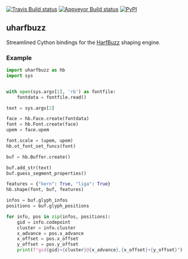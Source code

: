 [![Travis Build status](https://travis-ci.org/trufont/uharfbuzz.svg)](https://travis-ci.org/trufont/uharfbuzz)
[![Appveyor Build status](https://ci.appveyor.com/api/projects/status/ujynqhnvd7qbh1vh/branch/master?svg=true)](https://ci.appveyor.com/project/trufont/uharfbuzz/branch/master)
[![PyPI](https://img.shields.io/pypi/v/uharfbuzz.svg)](https://pypi.org/project/uharfbuzz)

## uharfbuzz

Streamlined Cython bindings for the [HarfBuzz][hb] shaping engine.


### Example

```python
import uharfbuzz as hb
import sys


with open(sys.argv[1], 'rb') as fontfile:
    fontdata = fontfile.read()

text = sys.argv[2]

face = hb.Face.create(fontdata)
font = hb.Font.create(face)
upem = face.upem

font.scale = (upem, upem)
hb.ot_font_set_funcs(font)

buf = hb.Buffer.create()

buf.add_str(text)
buf.guess_segment_properties()

features = {"kern": True, "liga": True}
hb.shape(font, buf, features)

infos = buf.glyph_infos
positions = buf.glyph_positions

for info, pos in zip(infos, positions):
    gid = info.codepoint
    cluster = info.cluster
    x_advance = pos.x_advance
    x_offset = pos.x_offset
    y_offset = pos.y_offset
    print(f"gid{gid}={cluster}@{x_advance},{x_offset}+{y_offset}")
```


[hb]: https://github.com/harfbuzz/harfbuzz
